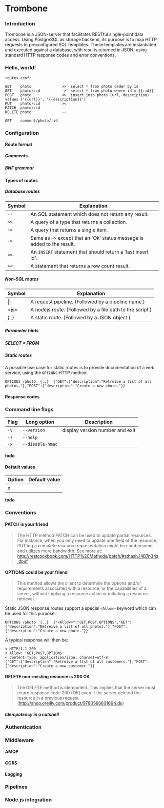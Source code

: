 Trombone
========

### Introduction

Trombone is a JSON-server that facilitates RESTful single-point data access. Using PostgreSQL as storage backend, its purpose is to map HTTP requests to preconfigured SQL templates. These templates are instantiated and executed against a database, with results returned in JSON, using standard HTTP response codes and error conventions.

### Hello, world!

`routes.conf:`

    GET    photo              >>  select * from photo order by id
    GET    photo/:id          ->  select * from photo where id = {{:id}}
    POST   photo              <>  insert into photo (url, description) values ('{{url}}', '{{description}}')
    PUT    photo/:id          ><
    PATCH  photo/:id          --
    DELETE photo              --

    GET    comment/photo/:id

### Configuration

#### Route format

##### Comments

##### BNF grammar

#### Types of routes

##### Database routes

| Symbol   | Explanation
| -------- | -----------
| `--`     | An SQL statement which does not return any result. 
| `>>`     | A query of a type that returns a collection.
| `~>`     | A query that returns a single item.
| `->`     | Same as `~>` except that an 'Ok' status message is added to the result.
| `<>`     | An `INSERT` statement that should return a 'last insert id'.
| `><`     | A statement that returns a row count result.

##### Non-SQL routes

| Symbol | Explanation
| ------ | -----------
|  &#124;&#124; | A request pipeline. (Followed by a pipeline name.)
| &lt;js&gt;    | A nodejs route. (Followed by a  file path to the script.)
| {..}          | A static route. (Followed by a JSON object.) 

##### Parameter hints

##### SELECT * FROM

##### Static routes

A possible use case for static routes is to provide documentation of a web service, using the `OPTIONS` HTTP method.

    OPTIONS /photo  {..}  {"GET":{"description":"Retreive a list of all photos."},"POST":{"description":"Create a new photo."}}
  
#### Response codes

### Command line flags

| Flag | Long option      | Description
| ---- | ---------------- | --------------------------------------------
| `-V` | `--version`      | display version number and exit
| `-?` | `--help`         | 
| `-x` | `--disable-hmac` | 

**todo**

#### Default values

| Option | Default value  
| ------ | --------- 
| x      | 

**todo**

### Conventions

#### PATCH is your friend

> The HTTP method PATCH can be used to update partial resources. For instance, when you only need to update one field of the resource, PUTting a complete resource representation might be cumbersome and utilizes more bandwidth. See more at: http://restcookbook.com/HTTP%20Methods/patch/#sthash.14B7n34z.dpuf


#### OPTIONS could be your friend

> This method allows the client to determine the options and/or requirements associated with a resource, or the capabilities of a server, without implying a resource action or initiating a resource retrieval.

Static JSON response routes support a special `<Allow>` keyword which can be used for this purpose: 

    OPTIONS /photo  {..}  {"<Allow>":"GET,POST,OPTIONS","GET":{"description":"Retreive a list of all photos."},"POST":{"description":"Create a new photo."}}

A typical response will then be:

    < HTTP/1.1 200
    < Allow: 'GET,POST,OPTIONS'
    < Content-Type: application/json; charset=utf-8
    {"GET":{"description":"Retreive a list of all customers."},"POST":{"description":"Create a new customer."}}

#### DELETE non-existing resource is 200 OK

> The DELETE method is idempotent. This implies that the server must return response code 200 (OK) even if the server deleted the resource in a previous request. (http://shop.oreilly.com/product/9780596801694.do)

##### Idempotency in a nutshell



### Authentication

### Middleware

#### AMQP

#### CORS

#### Logging

### Pipelines

### Node.js integration
